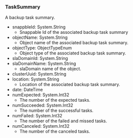 ### TaskSummary
A backup task summary.

- snappbleId: System.String
  - Snappable Id of the associated backup task summary
- objectName: System.String
  - Object name of the associated backup task summary.
- objectType: ObjectTypeEnum
  - Object type of the associated backup task summary.
- slaDomainId: System.String
- slaDomainName: System.String
  - slaDomain name of the object.
- clusterUuid: System.String
- location: System.String
  - Location of the associated backup task summary.
- date: DateTime
- numExpected: System.Int32
  - The number of the expected tasks.
- numSucceeded: System.Int32
  - The number of the successful tasks.
- numFailed: System.Int32
  - The number of the failed and missed tasks.
- numCanceled: System.Int32
  - The number of the canceled tasks.
